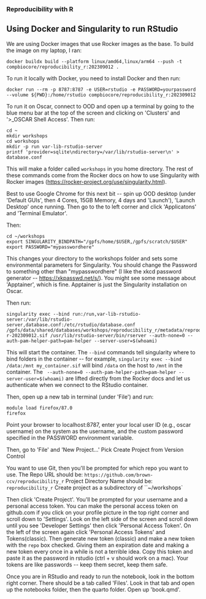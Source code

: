 ### Reproducibility with R

## Using Docker and Singularity to run RStudio
 
We are using Docker images that use Rocker images as the base. To build the image on my laptop, I ran:
```
docker buildx build --platform linux/amd64,linux/arm64 --push -t compbiocore/reproducibility_r:202309012 .
```

To run it locally with Docker, you need to install Docker and then run:
```
docker run --rm -p 8787:8787 -e USER=rstudio -e PASSWORD=yourpassword --volume ${PWD}:/home/rstudio compbiocore/reproducibility_r:202309012
```

To run it on Oscar, connect to OOD and open up a terminal by going to the blue menu bar at the top of the screen and clicking on 'Clusters' and '>_OSCAR Shell Access'. Then run:

```
cd ~
mkdir workshops
cd workshops
mkdir -p run var-lib-rstudio-server
printf 'provider=sqlite\ndirectory=/var/lib/rstudio-server\n' > database.conf
```
This will make a folder called `workshops` in you home directory. The rest of these commands come from the Rocker docs on how to use Singularity with Rocker images (https://rocker-project.org/use/singularity.html).   

Best to use Google Chrome for this next bit --  spin up OOD desktop (under 'Default GUIs', then 4 Cores, 15GB Memory, 4 days and 'Launch'), 'Launch Desktop' once running. Then go to the to left corner and click 'Applicatons' and 'Terminal Emulator'.     

Then:
```
cd ~/workshops
export SINGULARITY_BINDPATH="/gpfs/home/$USER,/gpfs/scratch/$USER"
export PASSWORD="mypasswordhere"
```
This changes your directory to the workshops folder and sets some environmental parameters for Singularity. You should change the Password to something other than "mypasswordhere" (I like the xkcd password generator -- https://xkpasswd.net/s/). You might see some message about 'Apptainer', which is fine. Apptainer is just the Singularity installation on Oscar.

Then run:
```
singularity exec --bind run:/run,var-lib-rstudio-server:/var/lib/rstudio-server,database.conf:/etc/rstudio/database.conf /gpfs/data/shared/databases/workshops/reproducibility_r/metadata/reproducibility-r-202309012.sif /usr/lib/rstudio-server/bin/rserver --auth-none=0 --auth-pam-helper-path=pam-helper --server-user=$(whoami)
```
This will start the container. The `--bind` commands tell singularity where to bind folders in the container -- for example, `singularity exec --bind /data:/mnt my_container.sif` will bind `/data` on the host to `/mnt` in the container. The ` --auth-none=0 --auth-pam-helper-path=pam-helper --server-user=$(whoami)` are lifted directly from the Rocker docs and let us authenticate when we connect to the RStudio container.

Then, open up a new tab in terminal (under 'File') and run:
```
module load firefox/87.0
firefox
```
Point your browser to localhost:8787, enter your local user ID (e.g., oscar username) on the system as the username, and the custom password specified in the PASSWORD environment variable.

Then, go to 'File' and 'New Project...'
Pick Create Project from Version Control

You want to use Git, then you'll be prompted for which repo you want to use.
The Repo URL should be: `https://github.com/brown-ccv/reproducibility_r`
Project Directory Name should be: `reproducibility_r`
Create project as a subdirectory of ``~/workshops`

Then click 'Create Project'. You'll be prompted for your username and a personal access token. You can make the personal access token on github.com if you click on your profile picture in the top right corner and scroll down to 'Settings'. Look on the left side of the screen and scroll down until you see 'Developer Settings' then click 'Personal Access Token'. On the left of the screen again click 'Personal Access Tokens' and Tokens(classic). Then generate new token (classic) and make a new token with the `repo` box checked. Giving them an expiration date and making a new token every once in a while is not a terrible idea. Copy this token and paste it as the password in rstudio (ctrl + v should work on a mac). Your tokens are like passwords -- keep them secret, keep them safe. 

Once you are in RStudio and ready to run the notebook, look in the bottom right corner. There should be a tab called 'Files'. Look in that tab and open up the notebooks folder, then the quarto folder. Open up 'book.qmd'.
